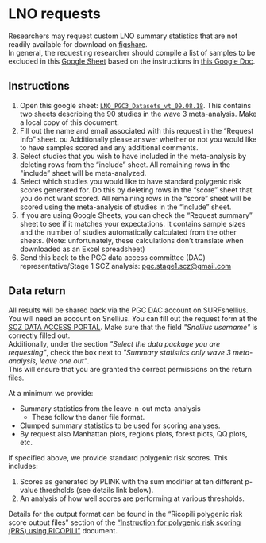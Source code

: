 # LNO requests

Researchers may request custom LNO summary statistics that are not readily available for download on [figshare](https://figshare.com/articles/dataset/scz2022/19426775). <br>
In general, the requesting researcher should compile a list of samples to be excluded in this [Google Sheet](https://docs.google.com/spreadsheets/d/1rdb5Dzvls87X9UJ-UmUVpGWTPt6Rv3h25JFjjhO3Ei0/edit?gid=0#gid=0) based on the instructions in [this Google Doc](https://docs.google.com/document/d/1Z3eNTOAsybHXeWLqsiy-jCWAMqA8_4ZD2UEziJao2Wo/edit?tab=t.0).

## Instructions
1. Open this google sheet: [`LNO_PGC3_Datasets_vt_09.08.18`](https://docs.google.com/spreadsheets/d/1rdb5Dzvls87X9UJ-UmUVpGWTPt6Rv3h25JFjjhO3Ei0/edit?gid=0#gid=0). This contains two sheets describing the 90 studies in the wave 3 meta-analysis. Make a local copy of this document.
2. Fill out the name and email associated with this request in the “Request Info” sheet. ou Additionally please answer whether or not you would like to have samples scored and any additional comments. 
3. Select studies that you wish to have included in the meta-analysis by deleting rows from the “include” sheet. All remaining rows in the "include” sheet will be meta-analyzed.
4. Select which studies you would like to have standard polygenic risk scores generated for. Do this by deleting rows in the “score” sheet that you do not want scored. All remaining rows in the “score” sheet will be scored using the meta-analysis of studies in the “include” sheet.
5. If you are using Google Sheets, you can check the “Request summary” sheet to see if it matches your expectations. It contains sample sizes and the number of studies automatically calculated from the other sheets. (Note: unfortunately, these calculations don’t translate when downloaded as an Excel spreadsheet)
6. Send this back to the PGC data access committee (DAC) representative/Stage 1 SCZ analysis: pgc.stage1.scz@gmail.com  

## Data return
All results will be shared back via the PGC DAC account on SURFsnellius. You will need an account on Snellius. You can fill out the request form at the [SCZ DATA ACCESS PORTAL](https://pgcdataaccess.formstack.com/forms/pgc_data_access_scz). Make sure that the field *"Snellius username"* is correctly filled out. <br> Additionally, under the section *"Select the data package you are requesting"*, check the box next to *"Summary statistics only wave 3 meta-analysis, leave one out"*. <br> This will ensure that you are granted the correct permissions on the return files.

At a minimum we provide: <br>
- Summary statistics from the leave-n-out meta-analysis  <br>
    - These follow the daner file format.  <br>
- Clumped summary statistics to be used for scoring analyses.  <br>
- By request also Manhattan plots, regions plots, forest plots, QQ plots, etc.  <br>

If specified above, we provide standard polygenic risk scores. This includes:
1. Scores as generated by PLINK with the sum modifier at ten different p-value thresholds (see details link below).
2. An analysis of how well scores are performing at various thresholds.

Details for the output format can be found in the “Ricopili polygenic risk score output files” section of the [“Instruction for polygenic risk scoring (PRS) using RICOPILI”](https://docs.google.com/document/d/10jvLvnrPIz9zRKlRfMeW8HsHDxEIbs84yP3Ugjhj31E/edit?tab=t.0) document.
